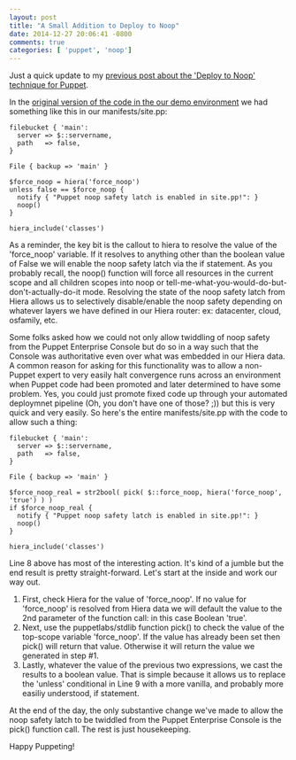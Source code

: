 ```yaml
---
layout: post
title: "A Small Addition to Deploy to Noop"
date: 2014-12-27 20:06:41 -0800
comments: true
categories: [ 'puppet', 'noop']
---
```


Just a quick update to my [previous post about the 'Deploy to Noop' technique for Puppet](/blog/2014/10/16/turning-the-brownfield-green-aka-puppet-and-deploy-to-noop).

In the [original version of the code in the our demo environment](https://github.com/nrvale0/deploy-to-noop-part-1/blob/a001e9a6c0994048141a3bc5e0349e090796e7d8/puppet/environments/production/manifests/site.pp) we had something like this in our manifests/site.pp:

```puppet
filebucket { 'main':
  server => $::servername,
  path   => false,
}

File { backup => 'main' }

$force_noop = hiera('force_noop')
unless false == $force_noop {
  notify { "Puppet noop safety latch is enabled in site.pp!": }
  noop()
}

hiera_include('classes')
```

As a reminder, the key bit is the callout to hiera to resolve the value of the 'force_noop' variable. If it resolves to anything other than the boolean value of False we will enable the noop safety latch via the if statement. As you probably recall, the noop() function will force all resources in the current scope and all children scopes into noop or tell-me-what-you-would-do-but-don't-actually-do-it mode. Resolving the state of the noop safety latch from Hiera allows us to selectively disable/enable the noop safety depending on whatever layers we have defined in our Hiera router: ex: datacenter, cloud, osfamily, etc.

Some folks asked how we could not only allow twiddling of noop safety from the Puppet Enterprise Console but do so in a way such that the Console was authoritative even over what was embedded in our Hiera data. A common reason for asking for this functionality was to allow a non-Puppet expert to very easily halt convergence runs across an environment when Puppet code had been promoted and later determined to have some problem. Yes, you could just promote fixed code up through your automated deploymnet pipeline (Oh, you don't have one of those? ;)) but this is very quick and very easily. So here's the entire manifests/site.pp with the code to allow such a thing:

```puppet
filebucket { 'main':
  server => $::servername,
  path   => false,
}

File { backup => 'main' }

$force_noop_real = str2bool( pick( $::force_noop, hiera('force_noop', 'true') ) )
if $force_noop_real {
  notify { "Puppet noop safety latch is enabled in site.pp!": }
  noop()
}

hiera_include('classes')
```

Line 8 above has most of the interesting action. It's kind of a jumble but the end result is pretty straight-forward. Let's start at the inside and work our way out.

1. First, check Hiera for the value of 'force_noop'. If no value for 'force_noop' is resolved from Hiera data we will default the value to the 2nd parameter of the function call: in this case Boolean 'true'.
1. Next, use the puppetlabs/stdlib function pick() to check the value of the top-scope variable 'force_noop'. If the value has already been set then pick() will return that value. Otherwise it will return the value we generated in step #1.
1. Lastly, whatever the value of the previous two expressions, we cast the results to a boolean value. That is simple because it allows us to replace the 'unless' conditional in Line 9 with a more vanilla, and probably more easiliy understood, if statement.

At the end of the day, the only substantive change we've made to allow the noop safety latch to be twiddled from the Puppet Enterprise Console is the pick() function call. The rest is just housekeeping.

Happy Puppeting!

